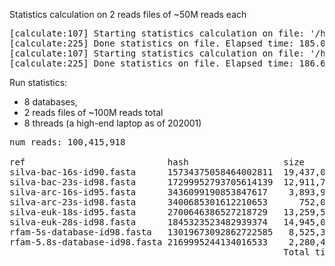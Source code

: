 Statistics calculation on 2 reads files of ~50M reads each
<pre>
[calculate:107] Starting statistics calculation on file: '/home/reads/NG-16660_IS1_lib274081_6037_6_f_qc.fastq.gz'  ...   [inflatez:169] xINFO: infl
[calculate:225] Done statistics on file. Elapsed time: 185.09 sec. all_reads_count= 50207959
[calculate:107] Starting statistics calculation on file: '/home/reads/NG-16660_IS1_lib274081_6037_6_r_qc.fastq.gz'  ...   [inflatez:169] xINFO: infl
[calculate:225] Done statistics on file. Elapsed time: 186.63 sec. all_reads_count= 100415918
</pre>

Run statistics:
  - 8 databases, 
  - 2 reads files of ~100M reads total
  - 8 threads (a high-end laptop as of 202001)
<pre>
num reads: 100,415,918

ref                           hash                  size           sec        min     hr
silva-bac-16s-id90.fasta      15734375058464002811  19,437,013     19589.84   326.48  5.44
silva-bac-23s-id98.fasta      17299952793705614139  12,911,743      7313.21   121.88  2.03
silva-arc-16s-id95.fasta      3436099190853847617    3,893,959      3047.73    50.78  0.87
silva-arc-23s-id98.fasta      3400685301612210653      752,022       370.21     6.17  0.1
silva-euk-18s-id95.fasta      2700646386527218729   13,259,584     11259.34   187.66  3.13
silva-euk-28s-id98.fasta      1845323523482939374   14,945,070      4182.19    69.70  1.16
rfam-5s-database-id98.fasta   13019673092862722585   8,525,326      3263.54    54.39  0.90
rfam-5.8s-database-id98.fasta 2169995244134016533    2,280,449      3259.41    54.32  0.90
                                                    Total time (hr) for alignment:    14.5
</pre>